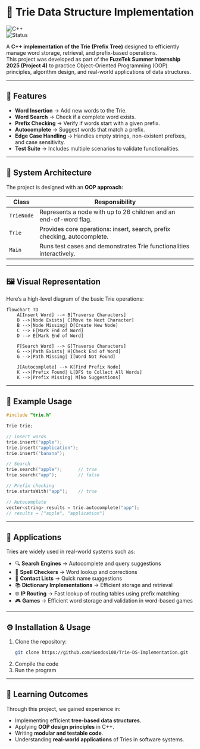 # 🌳 Trie Data Structure Implementation

![C++](https://img.shields.io/badge/Language-C++-blue.svg)  
![Status](https://img.shields.io/badge/Status-In_Progress-yellow.svg)

A **C++ implementation of the Trie (Prefix Tree)** designed to efficiently manage word storage, retrieval, and prefix-based operations.  
This project was developed as part of the **FuzeTek Summer Internship 2025 (Project 4)** to practice Object-Oriented Programming (OOP) principles, algorithm design, and real-world applications of data structures.

---

## 🚀 Features

- **Word Insertion** → Add new words to the Trie.
- **Word Search** → Check if a complete word exists.
- **Prefix Checking** → Verify if words start with a given prefix.
- **Autocomplete** → Suggest words that match a prefix.
- **Edge Case Handling** → Handles empty strings, non-existent prefixes, and case sensitivity.
- **Test Suite** → Includes multiple scenarios to validate functionalities.

---

## 📂 System Architecture

The project is designed with an **OOP approach**:

| Class      | Responsibility                                                           |
| ---------- | ------------------------------------------------------------------------ |
| `TrieNode` | Represents a node with up to 26 children and an end-of-word flag.        |
| `Trie`     | Provides core operations: insert, search, prefix checking, autocomplete. |
| `Main`     | Runs test cases and demonstrates Trie functionalities interactively.     |

---

## 🖼️ Visual Representation

Here’s a high-level diagram of the basic Trie operations:

```mermaid
flowchart TD
    A[Insert Word] --> B[Traverse Characters]
    B -->|Node Exists| C[Move to Next Character]
    B -->|Node Missing| D[Create New Node]
    C --> E[Mark End of Word]
    D --> E[Mark End of Word]

    F[Search Word] --> G[Traverse Characters]
    G -->|Path Exists| H[Check End of Word]
    G -->|Path Missing| I[Word Not Found]

    J[Autocomplete] --> K[Find Prefix Node]
    K -->|Prefix Found| L[DFS to Collect All Words]
    K -->|Prefix Missing| M[No Suggestions]
```

---

## 📖 Example Usage

```cpp
#include "trie.h"

Trie trie;

// Insert words
trie.insert("apple");
trie.insert("application");
trie.insert("banana");

// Search
trie.search("apple");      // true
trie.search("app");        // false

// Prefix checking
trie.startsWith("app");    // true

// Autocomplete
vector<string> results = trie.autocomplete("app");
// results → ["apple", "application"]
```

---

## 📑 Applications

Tries are widely used in real-world systems such as:

- 🔍 **Search Engines** → Autocomplete and query suggestions
- 📖 **Spell Checkers** → Word lookup and corrections
- 📱 **Contact Lists** → Quick name suggestions
- 📚 **Dictionary Implementations** → Efficient storage and retrieval
- 🌐 **IP Routing** → Fast lookup of routing tables using prefix matching
- 🎮 **Games** → Efficient word storage and validation in word-based games

---

## ⚙️ Installation & Usage

1. Clone the repository:
   ```bash
   git clone https://github.com/Sondos100/Trie-DS-Implementation.git
   ```
2. Compile the code
3. Run the program

---

## 🎯 Learning Outcomes

Through this project, we gained experience in:

- Implementing efficient **tree-based data structures**.
- Applying **OOP design principles** in C++.
- Writing **modular and testable code**.
- Understanding **real-world applications** of Tries in software systems.
